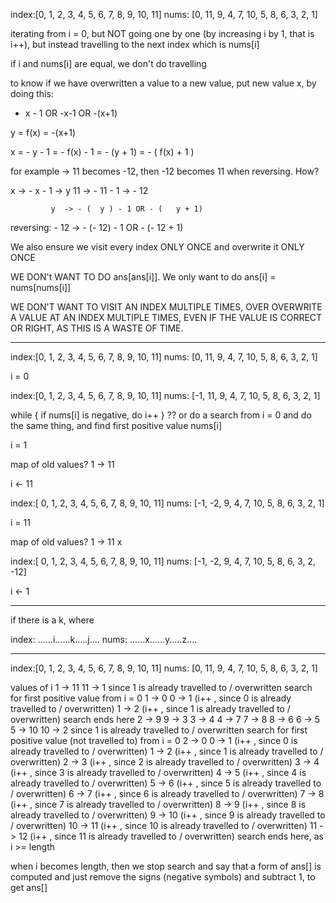 index:[0,  1, 2, 3, 4,  5, 6, 7, 8, 9, 10, 11]
nums: [0, 11, 9, 4, 7, 10, 5, 8, 6, 3,  2,  1]

iterating from i = 0, but NOT going one by one
(by increasing i by 1, that is i++), but instead
travelling to the next index which is nums[i]

if i and nums[i] are equal, we don't do travelling

to know if we have overwritten a value to a new value,
put new value x, by doing this:

- x - 1 OR -x-1 OR -(x+1)

y = f(x) = -(x+1)

x = - y - 1 = - f(x) - 1 = - (y + 1) = - ( f(x) + 1 )

for example ->  11 becomes -12, then -12 becomes 11 when reversing. How?

x  -> - x - 1 -> y
11 -> - 11 - 1 -> - 12

             y  -> - (  y ) - 1 OR - (   y + 1)           
reversing: - 12 -> - (- 12) - 1 OR - (- 12 + 1)

We also ensure we visit every index ONLY ONCE and overwrite it ONLY
ONCE

WE DON't WANT TO DO ans[ans[i]]. We only want to do ans[i] = nums[nums[i]]

WE DON'T WANT TO VISIT AN INDEX MULTIPLE TIMES, OVER OVERWRITE A VALUE
AT AN INDEX MULTIPLE TIMES, EVEN IF THE VALUE IS CORRECT OR RIGHT, AS
THIS IS A WASTE OF TIME.

---

index:[0,  1, 2, 3, 4,  5, 6, 7, 8, 9, 10, 11]
nums: [0, 11, 9, 4, 7, 10, 5, 8, 6, 3,  2,  1]

i = 0

index:[0,  1, 2, 3, 4,  5, 6, 7, 8, 9, 10, 11]
nums: [-1, 11, 9, 4, 7, 10, 5, 8, 6, 3,  2,  1]

while { if nums[i] is negative, do i++ } ?? or do a search from i = 0 and
do the same thing, and find first positive value nums[i]

i = 1

map of old values?
1 -> 11

i <- 11

index:[ 0,  1, 2, 3, 4,  5, 6, 7, 8, 9, 10, 11]
nums: [-1, -2, 9, 4, 7, 10, 5, 8, 6, 3,  2,  1]

i = 11

map of old values?
1 -> 11 x

index:[ 0,  1, 2, 3, 4,  5, 6, 7, 8, 9, 10,  11]
nums: [-1, -2, 9, 4, 7, 10, 5, 8, 6, 3,  2, -12]

i <- 1


---

if there is a k, where

index: ......i......k.....j....
nums:  ......x......y.....z....


---

index:[0,  1, 2, 3, 4,  5, 6, 7, 8, 9, 10, 11]
nums: [0, 11, 9, 4, 7, 10, 5, 8, 6, 3,  2,  1]

values of i
1 -> 11
11 -> 1
since 1 is already travelled to / overwritten
search for first positive value from i = 0
1 -> 0
0 -> 1 (i++ , since 0 is already travelled to / overwritten)
1 -> 2 (i++ , since 1 is already travelled to / overwritten)
search ends here
2 -> 9
9 -> 3
3 -> 4
4 -> 7
7 -> 8
8 -> 6
6 -> 5
5 -> 10
10 -> 2
since 1 is already travelled to / overwritten
search for first positive value (not travelled to) from i = 0
2 -> 0
0 -> 1 (i++ , since 0 is already travelled to / overwritten)
1 -> 2 (i++ , since 1 is already travelled to / overwritten)
2 -> 3 (i++ , since 2 is already travelled to / overwritten)
3 -> 4 (i++ , since 3 is already travelled to / overwritten)
4 -> 5 (i++ , since 4 is already travelled to / overwritten)
5 -> 6 (i++ , since 5 is already travelled to / overwritten)
6 -> 7 (i++ , since 6 is already travelled to / overwritten)
7 -> 8 (i++ , since 7 is already travelled to / overwritten)
8 -> 9 (i++ , since 8 is already travelled to / overwritten)
9 -> 10 (i++ , since 9 is already travelled to / overwritten)
10 -> 11 (i++ , since 10 is already travelled to / overwritten)
11 -> 12 (i++ , since 11 is already travelled to / overwritten)
search ends here, as i >= length

when i becomes length, then we stop search and say that a form of ans[] is
computed and just remove the signs (negative symbols) and subtract 1,
to get ans[]
